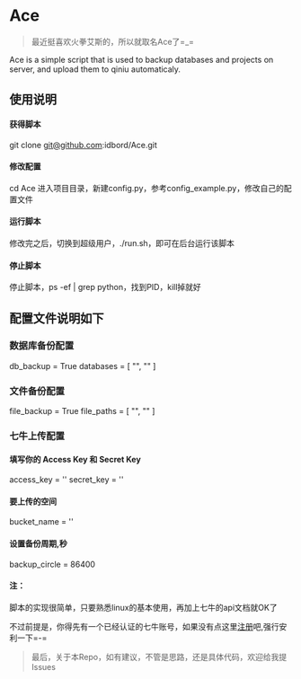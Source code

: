 # Ace
> 最近挺喜欢火拳艾斯的，所以就取名Ace了=_=

Ace is a simple script that is used to backup databases and projects on server, and upload them to qiniu automaticaly.

## 使用说明
#### 获得脚本
git clone git@github.com:idbord/Ace.git

#### 修改配置
cd Ace 进入项目目录，新建config.py，参考config_example.py，修改自己的配置文件

#### 运行脚本
修改完之后，切换到超级用户，./run.sh，即可在后台运行该脚本

#### 停止脚本
停止脚本，ps -ef | grep python，找到PID，kill掉就好

## 配置文件说明如下

### 数据库备份配置
db_backup = True
databases = [
    "",
    ""
]

### 文件备份配置
file_backup = True
file_paths = [
    "",
    ""
]

### 七牛上传配置
#### 填写你的 Access Key 和 Secret Key
access_key = ''
secret_key = ''

#### 要上传的空间
bucket_name = ''

#### 设置备份周期,秒
backup_circle = 86400

#### 注：
脚本的实现很简单，只要熟悉linux的基本使用，再加上七牛的api文档就OK了

不过前提是，你得先有一个已经认证的七牛账号，如果没有点这里[注册](https://portal.qiniu.com/signup?code=3li1yib3yqg5u)吧,强行安利一下=-=

> 最后，关于本Repo，如有建议，不管是思路，还是具体代码，欢迎给我提Issues